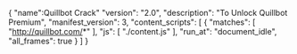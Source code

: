 {
  "name":Quillbot Crack"
  "version": "2.0",
  "description": "To Unlock Quillbot Premium",
  "manifest_version": 3,
  "content_scripts": [
    {
      "matches": [
        "http://quillbot.com/*"
      ],
      "js": [
        "./content.js"
      ],
      "run_at": "document_idle",
      "all_frames": true
    }
  ]
}
 
      
